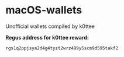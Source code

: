 # macOS-wallets
Unofficial wallets compiled by k0ttee

**Regus address for k0ttee reward:**

```rgs1q2ppjsya2d4g4tyzt2wrz499y5scm9d595takf2```
